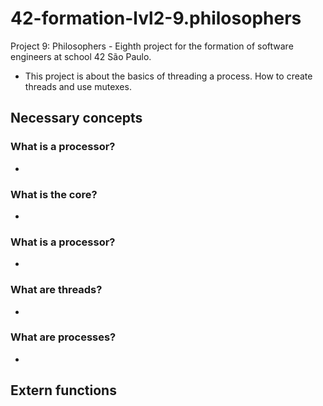 # 42-formation-lvl2-9.philosophers
Project 9: Philosophers - Eighth project for the formation of software engineers at school 42 São Paulo.

- This project is about the basics of threading a process. How to create threads and use mutexes.

## Necessary concepts

### What is a processor?
- 
### What is the core?
- 
### What is a processor?
- 
### What are threads?
- 
### What are processes?
- 
## Extern functions
